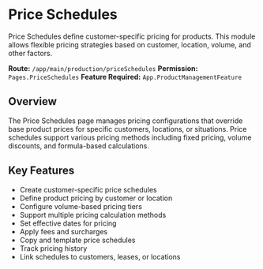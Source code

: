 # Price Schedules

Price Schedules define customer-specific pricing for products. This module allows flexible pricing strategies based on customer, location, volume, and other factors.

**Route:** `/app/main/production/priceSchedules`
**Permission:** `Pages.PriceSchedules`
**Feature Required:** `App.ProductManagementFeature`

## Overview

The Price Schedules page manages pricing configurations that override base product prices for specific customers, locations, or situations. Price schedules support various pricing methods including fixed pricing, volume discounts, and formula-based calculations.

## Key Features

* Create customer-specific price schedules
* Define product pricing by customer or location
* Configure volume-based pricing tiers
* Support multiple pricing calculation methods
* Set effective dates for pricing
* Apply fees and surcharges
* Copy and template price schedules
* Track pricing history
* Link schedules to customers, leases, or locations

